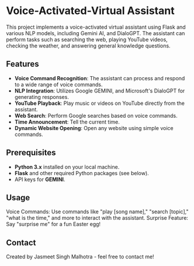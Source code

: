 # Voice-Activated-Virtual Assistant

This project implements a voice-activated virtual assistant using Flask and various NLP models, including Gemini AI, and DialoGPT. The assistant can perform tasks such as searching the web, playing YouTube videos, checking the weather, and answering general knowledge questions.

## Features

- **Voice Command Recognition**: The assistant can process and respond to a wide range of voice commands.
- **NLP Integration**: Utilizes Google GEMINI, and Microsoft's DialoGPT for generating responses.
- **YouTube Playback**: Play music or videos on YouTube directly from the assistant.
- **Web Search**: Perform Google searches based on voice commands.
- **Time Announcement**: Tell the current time.
- **Dynamic Website Opening**: Open any website using simple voice commands.

## Prerequisites

- **Python 3.x** installed on your local machine.
- **Flask** and other required Python packages (see below).
- API keys for **GEMINI**.

## Usage
Voice Commands: Use commands like "play [song name]," "search [topic]," "what is the time," and more to interact with the assistant.
Surprise Feature: Say "surprise me" for a fun Easter egg!

## Contact
Created by Jasmeet Singh Malhotra - feel free to contact me!
